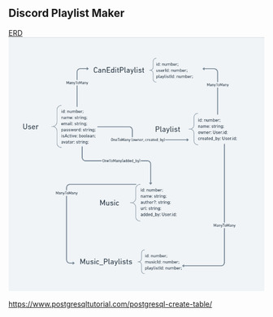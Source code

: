 ## Discord Playlist Maker

[ERD](https://whimsical.com/backend-discord-music-app-4ZFhKx4qaFNuPTR12gpcjR)
![ERD](/assets/erd.png)

https://www.postgresqltutorial.com/postgresql-create-table/

